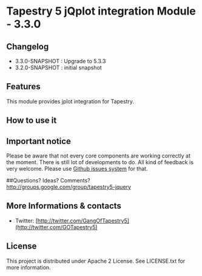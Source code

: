 # Tapestry 5 jQplot integration Module - 3.3.0

## Changelog

- 3.3.0-SNAPSHOT : Upgrade to 5.3.3  
- 3.2.0-SNAPSHOT : initial snapshot 

## Features

This module provides jplot integration for Tapestry.


## How to use it



## Important notice

Please be aware that not every core components are working correctly at the moment. There is still lot of developments to do. 
All kind of feedback is very welcome. Please use [Github issues system](http://github.com/got5/tapestry5-jqplot/issues) for that.
 
##Questions? Ideas? Comments?
http://groups.google.com/group/tapestry5-jquery

## More Informations & contacts

* Twitter: [http://twitter.com/GangOfTapestry5](http://twitter.com/GOTapestry5)


## License

This project is distributed under Apache 2 License. See LICENSE.txt for more information.
